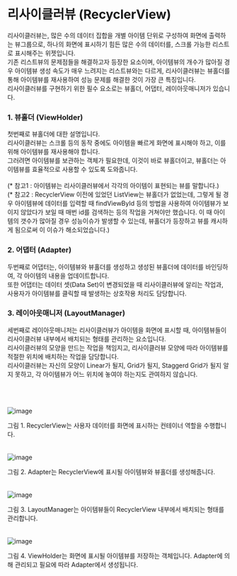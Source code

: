 # 리사이클러뷰 (RecyclerView)
리사이클러뷰는, 많은 수의 데이터 집합을 개별 아이템 단위로 구성하여 화면에 출력하는 뷰그룹으로, 하나의 화면에 표시하기 힘든 많은 수의 데이터를, 스크롤 가능한 리스트로 표시해주는 위젯입니다.<br>
기존 리스트뷰의 문제점들을 해결하고자 등장한 요소이며, 아이템뷰의 개수가 많아질 경우 아이템뷰 생성 속도가 매우 느려지는 리스트뷰와는 다르게, 리사이클러뷰는 뷰홀더를 통해 아이템뷰를 재사용하여 성능 문제를 해결한 것이 가장 큰 특징입니다.<br>
리사이클러뷰를 구현하기 위한 필수 요소로는 뷰홀더, 어댑터, 레이아웃매니저가 있습니다.

### 1. 뷰홀더 (ViewHolder)
첫번째로 뷰홀더에 대한 설명입니다.<br>
리사이클러뷰는 스크롤 등의 동작 중에도 아이템을 빠르게 화면에 표시해야 하고, 이를 위해 아이템뷰를 재사용해야 합니다.<br>
그러려면 아이템뷰를 보관하는 객체가 필요한데, 이것이 바로 뷰홀더이고, 뷰홀더는 아이템뷰를 효율적으로 사용할 수 있도록 도와줍니다.<br>
<br>
(* 참고1 : 아이템뷰는 리사이클러뷰에서 각각의 아이템이 표현되는 뷰를 말합니다.)<br>
(* 참고2 : RecyclerView 이전에 있었던 ListView는 뷰홀더가 없었는데, 그렇게 될 경우 아이템뷰에 데이터를 입력할 때 findViewById 등의 방법을 사용하여 아이템뷰가 보이지 않았다가 보일 때 매번 id를 검색하는 등의 작업을 거쳐야만 했습니다.
이 때 아이템의 갯수가 많아질 경우 성능이슈가 발생할 수 있는데, 뷰홀더가 등장하고 뷰를 캐시하게 됨으로써 이 이슈가 해소되었습니다.)

### 2. 어댑터 (Adapter)
두번째로 어댑터는, 아이템뷰와 뷰홀더를 생성하고 생성된 뷰홀더에 데이터를 바인딩하여, 각 아이템의 내용을 업데이트합니다.<br>
또한 어댑터는 데이터 셋(Data Set)이 변경되었을 때 리사이클러뷰에 알리는 작업과, 사용자가 아이템뷰를 클릭할 때 발생하는 상호작용 처리도 담당합니다.

### 3. 레이아웃매니저 (LayoutManager)
세번째로 레이아웃매니저는 리사이클러뷰가 아이템을 화면에 표시할 때, 아이템뷰들이 리사이클러뷰 내부에서 배치되는 형태를 관리하는 요소입니다.<br>
리사이클러뷰의 모양을 만드는 작업을 책임지고, 리사이클러뷰 모양에 따라 아이템뷰를 적절한 위치에 배치하는 작업을 담당합니다.<br>
리사이클러뷰는 자신의 모양이 Linear가 될지, Grid가 될지, Staggerd Grid가 될지 알지 못하고, 각 아이템뷰가 어느 위치에 놓여야 하는지도 관여하지 않습니다.
<br>
<br>
<br>
<br>

![image](https://github.com/sdhong0609/Tech-Study/assets/78577085/740d6ce6-7802-4cb5-94b2-35853a7524fe)

그림 1. RecyclerView는 사용자 데이터를 화면에 표시하는 컨테이너 역할을 수행합니다.
<br>
<br>
<br>
![image](https://github.com/sdhong0609/Tech-Study/assets/78577085/3852c67e-a385-451f-9012-ddbea26ba1b3)

그림 2. Adapter는 RecyclerView에 표시될 아이템뷰와 뷰홀더를 생성해줍니다.
<br>
<br>
<br>
![image](https://github.com/sdhong0609/Tech-Study/assets/78577085/56d02305-6775-45df-a83d-d88f79fe5bcc)

그림 3. LayoutManager는 아이템뷰들이 RecyclerView 내부에서 배치되는 형태를 관리합니다.
<br>
<br>
<br>
![image](https://github.com/sdhong0609/Tech-Study/assets/78577085/b2efb687-7474-4e5f-b48e-07095193c6cd)

그림 4. ViewHolder는 화면에 표시될 아이템뷰를 저장하는 객체입니다. Adapter에 의해 관리되고 필요에 따라 Adapter에서 생성됩니다.
